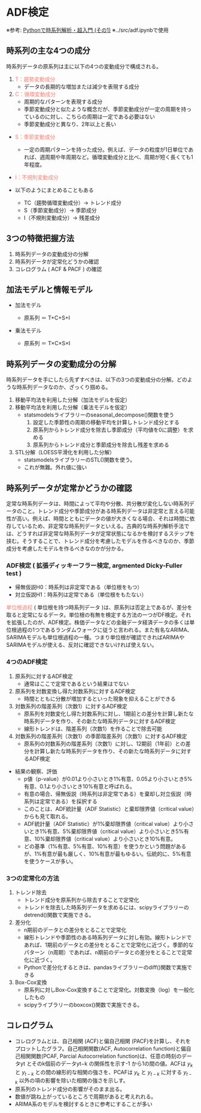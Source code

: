 # **ADF検定**
※参考: [Pythonで時系列解析・超入門 (その1)](https://www.salesanalytics.co.jp/datascience/datascience085/)
※../src/adf.ipynbで使用

## **時系列の主な4つの成分**
時系列データの原系列は主に以下の4つの変動成分で構成される。

1. <font color="salmon">T：趨勢変動成分</font>
    - データの長期的な増加または減少を表現する成分
2. <font color="salmon">C：循環変動成分</font>
    - 周期的なパターンを表現する成分
    - 季節変動成分と似たような概念だが、季節変動成分が一定の周期を持っているのに対し、こちらの周期は一定である必要はない
    - 季節変動成分と異なり、2年以上と長い
- <font color="salmon">S：季節変動成分</font>
    - 一定の周期パターンを持った成分。例えば、データの粒度が1日単位であれば、週周期や年周期など。循環変動成分と比べ、周期が短く長くても1年程度。
- <font color="salmon">I：不規則変動成分</font>

- 以下のようにまとめることもある
    - TC（趨勢循環変動成分）-> トレンド成分
    - S（季節変動成分）-> 季節成分
    - I（不規則変動成分）-> 残差成分

## **3つの特徴把握方法**
1. 時系列データの変動成分の分解
2. 時系列データが定常化どうかの確認
3. コレログラム ( ACF & PACF ) の確認

## **加法モデルと情報モデル**
- 加法モデル
    - 原系列 ＝ T+C+S+I

- 乗法モデル
    - 原系列 ＝ T×C×S×I

## **時系列データの変動成分の分解**
時系列データを手にしたら先ずすべきは、以下の3つの変動成分の分解。どのような時系列データなのか、ざっくり掴める。
1. 移動平均法を利用した分解（加法モデルを仮定）
2. 移動平均法を利用した分解（乗法モデルを仮定）
    - statsmodelsライブラリーのseasonal_decompose()関数を使う
        1. 設定した季節性の周期の移動平均を計算しトレンド成分とする
        2. 原系列からトレンド成分を除去し季節成分（平均値を0に調整）を求める
        3. 原系列からトレンド成分と季節成分を除去し残差を求める
3. STL分解（LOESS平滑化を利用した分解）
    - statsmodelsライブラリーのSTL()関数を使う。
    - これが無難。外れ値に強い

## **時系列データが定常かどうかの確認**
定常な時系列データは、時間によって平均や分散、共分散が変化しない時系列データのこと。トレンド成分や季節成分がある時系列データは非定常と言える可能性が高い。例えば、時間とともにデータの値が大きくなる場合、それは時間に依存しているため、非定常な時系列データといえる。古典的な時系列解析手法では、どうすれば非定常な時系列データが定常状態になるかを検討するステップを挟む。そうすることで、トレンド成分を考慮したモデルを作るべきなのか、季節成分を考慮したモデルを作るべきなのかが分かる。

### ADF検定 ( 拡張ディッキーフラー検定, argmented Dicky-Fuller test )

- 帰無仮説H0：時系列は非定常である（単位根をもつ）
- 対立仮説H1：時系列は定常である（単位根をもたない）

<font color="salmon">単位根過程</font> ( 単位根を持つ時系列データ )は、原系列は否定上であるが、差分を取ると定常になるデータ。単位根の有無を検定する方法の一つがDF検定。それを拡張したのが、ADF検定。株価データなどの金融データ経済データの多くは単位根過程の1つであるランダムウォークに従うと言われる。また有名なARIMA、SARIMAモデルも単位根過程の一種。つまり単位根が確認できればARIMAやSARIMAモデルが使える、反対に確認できないければ使えない。

### 4つのADF検定

1. 原系列に対するADF検定
    - 通常はここで定常であるという結果はでない
2. 原系列を対数変換し得た対数系列に対するADF検定
    - 時間とともに分散が増加するといった現象を抑えることができる
3. 対数系列の階差系列（次数1）に対するADF検定
    - 原系列を対数変化し得た対数系列に対し、1期前との差分を計算し新たな時系列データを作り、その新たな時系列データに対するADF検定
    - 線形トレンドは、階差系列（次数1）を作ることで除去可能
4. 対数系列の階差系列（次数1）の季節階差系列（次数1）に対するADF検定
    - 原系列の対数系列の階差系列（次数1）に対し、12期前（1年前）との差分を計算し新たな時系列データを作り、その新たな時系列データに対するADF検定

- 結果の観察、評価
    - p値（p-value）が0.01より小さいとき1%有意、0.05より小さいとき5%有意、0.1より小さいとき10%有意と呼ばれる。
    - 有意の場合、帰無仮説（時系列は非定常である）を棄却し対立仮説（時系列は定常である）を採択する
    - このことは、ADF統計量（ADF Statistic）と棄却限界値（critical value）からも見て取れる。
    - ADF統計量（ADF Statistic）が1%棄却限界値（critical value）より小さいとき1%有意、5%棄却限界値（critical value）より小さいとき5%有意、10%棄却限界値（critical value）より小さいとき10%有意。
    - どの基準（1%有意、5%有意、10%有意）を使うかという問題があるが、1%有意が最も厳しく、10%有意が最もゆるい。伝統的に、5%有意を使うケースが多い。


### 3つの定常化の方法

1. トレンド除去
    - トレンド成分を原系列から除去することで定常化
    - トレンドを除去した時系列データを求めるには、scipyライブラリーのdetrend()関数で実施できる。
2. 差分化
    - n期前のデータとの差分をとることで定常化
    - 線形トレンドや季節性のある時系列データに対し有効。線形トレンドであれば、1期前のデータとの差分をとることで定常化に近づく。季節的なパターン（n周期）であれば、n期前のデータとの差分をとることで定常化に近づく。
    - Pythonで差分化するときは、pandasライブラリーのdiff()関数で実施できる
3. Box-Cox変換
    - 原系列に対しBox-Cox変換することで定常化。対数変換（log）を一般化したもの
    - scipyライブラリーのboxcox()関数で実施できる。

## **コレログラム**
- コレログラムとは、自己相関 (ACF)と偏自己相関 (PACF)を計算し、それをプロットしたグラフ。自己相関関数(ACF, Autocorrelation function)と偏自己相関関数(PCAF, Parcial Autocorrelation function)は、任意の時刻のデータyt とそのk個前のデータyt−k の関係性を示す-1 から1の間の値。ACFは ${y_k}$ と ${y_{t−k}}$ との間の線形的な相関の強さを、PCAFは ${y_k}$ と ${y_{t−k}}$ に対する ${y_{t−k}}$ 以外の項の影響を除いた相関の強さを示しす。
- 原系列のトレンド成分の影響がそのまま出る。
- 数値が跳ね上がっているところで周期があると考えれれる。
- ARIMA系のモデルを検討するときに参考にすることが多い

